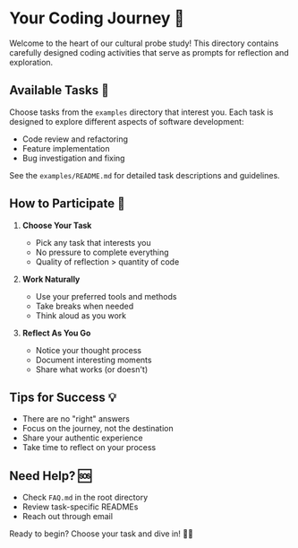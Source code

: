 # Your Coding Journey 🚀

Welcome to the heart of our cultural probe study! This directory contains carefully designed coding activities that serve as prompts for reflection and exploration.

## Available Tasks 📝

Choose tasks from the `examples` directory that interest you. Each task is designed to explore different aspects of software development:

- Code review and refactoring
- Feature implementation
- Bug investigation and fixing

See the `examples/README.md` for detailed task descriptions and guidelines.

## How to Participate 🤝

1. **Choose Your Task**
   - Pick any task that interests you
   - No pressure to complete everything
   - Quality of reflection > quantity of code

2. **Work Naturally**
   - Use your preferred tools and methods
   - Take breaks when needed
   - Think aloud as you work

3. **Reflect As You Go**
   - Notice your thought process
   - Document interesting moments
   - Share what works (or doesn't)

## Tips for Success 💡

- There are no "right" answers
- Focus on the journey, not the destination
- Share your authentic experience
- Take time to reflect on your process

## Need Help? 🆘

- Check `FAQ.md` in the root directory
- Review task-specific READMEs
- Reach out through email

Ready to begin? Choose your task and dive in! 🏊‍♂️
